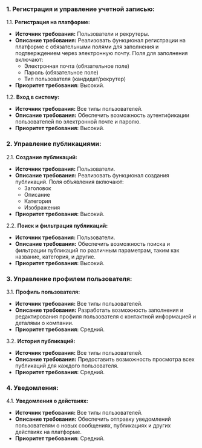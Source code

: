 ### 1. Регистрация и управление учетной записью:

1.1. **Регистрация на платформе:**

- **Источник требования:** Пользователи и рекрутеры.
- **Описание требования:** Реализовать функционал регистрации на платформе с обязательными полями для заполнения и
  подтверждением через электронную почту. Поля для заполнения включают:
    - Электронная почта (обязательное поле)
    - Пароль (обязательное поле)
    - Тип пользователя (кандидат/рекрутер)
- **Приоритет требования:** Высокий.

1.2. **Вход в систему:**

- **Источник требования:** Все типы пользователей.
- **Описание требования:** Обеспечить возможность аутентификации пользователей по электронной почте и паролю.
- **Приоритет требования:** Высокий.

### 2. Управление публикациями:

2.1. **Создание публикаций:**

- **Источник требования:** Пользователи.
- **Описание требования:** Реализовать функционал создания публикаций. Поля объявления
  включают:
    - Заголовок
    - Описание
    - Категория
    - Изображения
- **Приоритет требования:** Высокий.

2.2. **Поиск и фильтрация публикаций:**

- **Источник требования:** Пользователи.
- **Описание требования:** Обеспечить возможность поиска и фильтрации публикаций по различным параметрам, таким как
  название, категория, и другие.
- **Приоритет требования:** Высокий.

### 3. Управление профилем пользователя:

3.1. **Профиль пользователя:**

- **Источник требования:** Все типы пользователей.
- **Описание требования:** Разработать возможность заполнения и редактирования профиля пользователя с контактной
  информацией и деталями о компании.
- **Приоритет требования:** Средний.

3.2. **История публикаций:**

- **Источник требования:** Все типы пользователей.
- **Описание требования:** Предоставить возможность просмотра всех публикаций для каждого
  пользователя.
- **Приоритет требования:** Средний.

### 4. Уведомления:

4.1. **Уведомления о действиях:**

- **Источник требования:** Все типы пользователей.
- **Описание требования:** Обеспечить отправку уведомлений пользователям о новых сообщениях, публикациях и других
  действиях на платформе.
- **Приоритет требования:** Средний.
